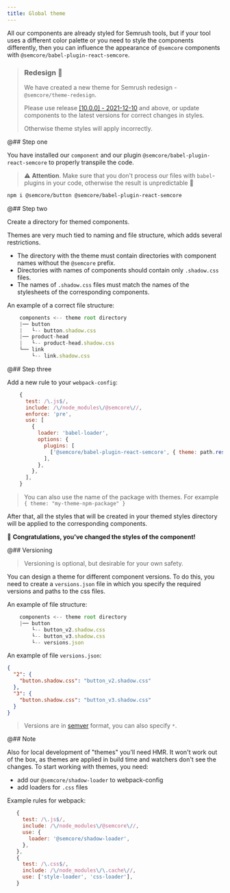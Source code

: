 ```yaml
---
title: Global theme
---
```


All our components are already styled for Semrush tools, but if your tool uses a different color palette or you need to style the components differently, then you can influence the appearance of `@semcore` components with `@semcore/babel-plugin-react-semcore`.

> ### Redesign 🎨
>
> We have created a new theme for Semrush redesign - `@semcore/theme-redesign`.
>
> Please use release [[10.0.0] - 2021-12-10](https://i.semrush.com/internal/release/release-changelog/) and above, or update components to the latest versions for correct changes in styles.
>
> Otherwise theme styles will apply incorrectly.

@## Step one

You have installed our `component` and our plugin `@semcore/babel-plugin-react-semcore` to properly transpile the code.

> ⚠️ **Attention**. Make sure that you don't process our files with `babel`-plugins in your code, otherwise the result is unpredictable 🤕

```bash
npm i @semcore/button @semcore/babel-plugin-react-semcore
```

@## Step two

Create a directory for themed components.

Themes are very much tied to naming and file structure, which adds several restrictions.

- The directory with the theme must contain directories with component names without the `@semcore` prefix.
- Directories with names of components should contain only `.shadow.css` files.
- The names of `.shadow.css` files must match the names of the stylesheets of the corresponding components.

An example of a correct file structure:

```javascript
    components <-- theme root directory
    |── button
    |   └-- button.shadow.css
    |── product-head
    |   └-- product-head.shadow.css
    └── link
        └-- link.shadow.css
```

@## Step three

Add a new rule to your `webpack-config`:

```javascript
    {
      test: /\.js$/,
      include: /\/node_modules\/@semcore\//,
      enforce: 'pre',
      use: [
        {
          loader: 'babel-loader',
          options: {
            plugins: [
              ['@semcore/babel-plugin-react-semcore', { theme: path.resolve(process.cwd(), 'directory-with-theme') }],
            ],
          },
        },
      ],
    }
```

> You can also use the name of the package with themes. For example `{ theme: "my-theme-npm-package" }`

After that, all the styles that will be created in your themed styles directory will be applied to the corresponding components.

👯‍ **Congratulations, you've changed the styles of the component!**

@## Versioning

> Versioning is optional, but desirable for your own safety.

You can design a theme for different component versions. To do this, you need to create a `versions.json` file in which you specify the required versions and paths to the css files.

An example of file structure:

```javascript
    components <-- theme root directory
    |── button
        └-- button_v2.shadow.css
        └-- button_v3.shadow.css
        └-- versions.json
```

An example of file `versions.json`:

```json
{
  "2": {
    "button.shadow.css": "button_v2.shadow.css"
  },
  "3": {
    "button.shadow.css": "button_v3.shadow.css"
  }
}
```

> Versions are in [semver](https://semver.org/) format, you can also specify `*`.

@## Note

Also for local development of "themes" you'll need HMR. It won't work out of the box, as themes are applied in build time and watchers don't see the changes.
To start working with themes, you need:

- add our `@semcore/shadow-loader` to webpack-config
- add loaders for `.css` files

Example rules for webpack:

```javascript
   {
     test: /\.js$/,
     include: /\/node_modules\/@semcore\//,
     use: {
       loader: '@semcore/shadow-loader',
     },
   },
   {
     test: /\.css$/,
     include: /\/node_modules\/\.cache\//,
     use: ['style-loader', 'css-loader'],
   }
```
